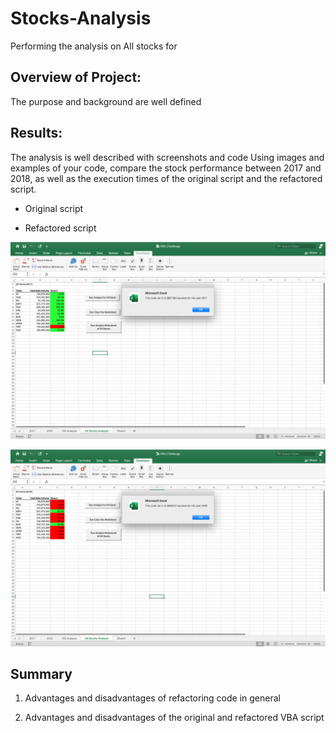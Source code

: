 # Stocks-Analysis
Performing the analysis on All stocks for 

## Overview of Project:
The purpose and background are well defined


## Results:
The analysis is well described with screenshots and code 
Using images and examples of your code, compare the stock performance between 2017 and 2018, as well as the execution times of the original script and the refactored script.

* Original script

* Refactored script

![image_name](VBA_Challenge_2017.png)


![image_name](https://github.com/Ammonwyz/stocks-analysis/blob/1f53dfd227a974cd94f05e9bdf5025f7a65bd59e/VBA_Challenge_2018.png)



## Summary
1. Advantages and disadvantages of refactoring code in general


2. Advantages and disadvantages of the original and refactored VBA script



